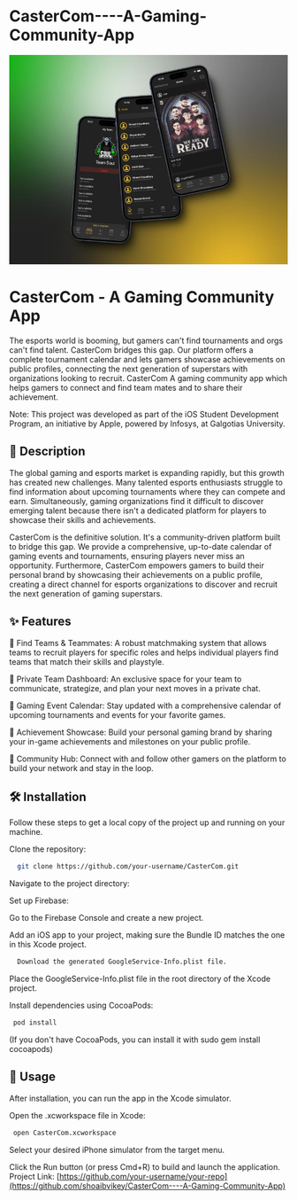 # CasterCom----A-Gaming-Community-App

<p align="center">
<img src="1725127978723.jpeg" alt="CasterCom App Screenshot" />
</p>


# CasterCom - A Gaming Community App

The esports world is booming, but gamers can't find tournaments and orgs can't find talent. CasterCom bridges this gap. Our platform offers a complete tournament calendar and lets gamers showcase achievements on public profiles, connecting the next generation of superstars with organizations looking to recruit. CasterCom A gaming community app which helps gamers to connect and find team mates and to share their achievement.

Note: This project was developed as part of the iOS Student Development Program, an initiative by Apple, powered by Infosys, at Galgotias University.


## 📖 Description

The global gaming and esports market is expanding rapidly, but this growth has created new challenges. Many talented esports enthusiasts struggle to find information about upcoming tournaments where they can compete and earn. Simultaneously, gaming organizations find it difficult to discover emerging talent because there isn't a dedicated platform for players to showcase their skills and achievements.

CasterCom is the definitive solution. It's a community-driven platform built to bridge this gap. We provide a comprehensive, up-to-date calendar of gaming events and tournaments, ensuring players never miss an opportunity. Furthermore, CasterCom empowers gamers to build their personal brand by showcasing their achievements on a public profile, creating a direct channel for esports organizations to discover and recruit the next generation of gaming superstars.


## ✨ Features

🔴 Find Teams & Teammates: A robust matchmaking system that allows teams to recruit players for specific roles and helps individual players find teams that match their skills and playstyle.

🔴 Private Team Dashboard: An exclusive space for your team to communicate, strategize, and plan your next moves in a private chat.

🔴 Gaming Event Calendar: Stay updated with a comprehensive calendar of upcoming tournaments and events for your favorite games.

🔴 Achievement Showcase: Build your personal gaming brand by sharing your in-game achievements and milestones on your public profile.

🔴 Community Hub: Connect with and follow other gamers on the platform to build your network and stay in the loop.


## 🛠️ Installation

Follow these steps to get a local copy of the project up and running on your machine.

Clone the repository:

```bash
  git clone https://github.com/your-username/CasterCom.git
```
Navigate to the project directory:

Set up Firebase:

Go to the Firebase Console and create a new project.

Add an iOS app to your project, making sure the Bundle ID matches the one in this Xcode project.

```bash
  Download the generated GoogleService-Info.plist file.
```
Place the GoogleService-Info.plist file in the root directory of the Xcode project.

Install dependencies using CocoaPods:

```bash
 pod install
```

(If you don't have CocoaPods, you can install it with sudo gem install cocoapods)

## 🚀 Usage 

After installation, you can run the app in the Xcode simulator.

Open the .xcworkspace file in Xcode:


```bash
 open CasterCom.xcworkspace
```

Select your desired iPhone simulator from the target menu.

Click the Run button (or press Cmd+R) to build and launch the application.
Project Link: [https://github.com/your-username/your-repo](https://github.com/shoaibvikey/CasterCom----A-Gaming-Community-App)
